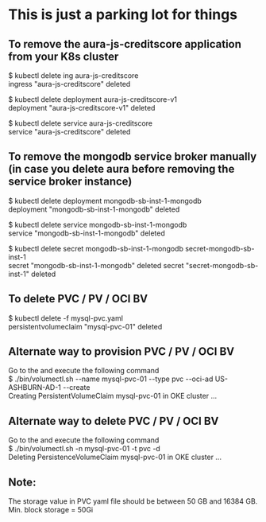 # This is just a parking lot for things

## To remove the aura-js-creditscore application from your K8s cluster

$ kubectl delete ing aura-js-creditscore  
ingress "aura-js-creditscore" deleted

$ kubectl delete deployment aura-js-creditscore-v1  
deployment "aura-js-creditscore-v1" deleted

$ kubectl delete service aura-js-creditscore  
service "aura-js-creditscore" deleted

## To remove the mongodb service broker manually (in case you delete aura before removing the service broker instance)

$ kubectl delete deployment mongodb-sb-inst-1-mongodb  
deployment "mongodb-sb-inst-1-mongodb" deleted

$ kubectl delete service mongodb-sb-inst-1-mongodb  
service "mongodb-sb-inst-1-mongodb" deleted

$ kubectl delete secret mongodb-sb-inst-1-mongodb secret-mongodb-sb-inst-1  
secret "mongodb-sb-inst-1-mongodb" deleted
secret "secret-mongodb-sb-inst-1" deleted  


## To delete PVC / PV / OCI BV

$ kubectl delete -f mysql-pvc.yaml  
persistentvolumeclaim "mysql-pvc-01" deleted


## Alternate way to provision PVC / PV / OCI BV
Go to the <aura-installer-dir> and execute the following command  
$ ./bin/volumectl.sh --name mysql-pvc-01 --type pvc --oci-ad US-ASHBURN-AD-1 --create  
Creating PersistentVolumeClaim mysql-pvc-01 in OKE cluster ...

## Alternate way to delete PVC / PV / OCI BV
Go to the <aura-installer-dir> and execute the following command  
$ ./bin/volumectl.sh -n mysql-pvc-01 -t pvc -d  
Deleting PersistenceVolumeClaim mysql-pvc-01 in OKE cluster ...

## Note:
The storage value in PVC yaml file should be between 50 GB and 16384 GB. Min. block storage = 50Gi

